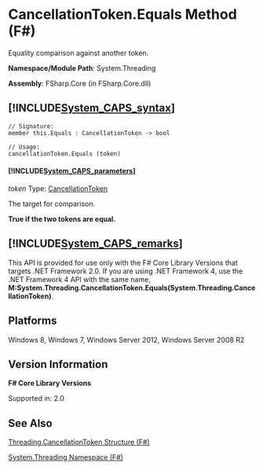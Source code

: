 # CancellationToken.Equals Method (F#)

Equality comparison against another token.

**Namespace/Module Path**: System.Threading

**Assembly**: FSharp.Core (in FSharp.Core.dll)


## [!INCLUDE[System_CAPS_syntax](//System/Token/System_CAPS_syntax_md.md)]

```
// Signature:
member this.Equals : CancellationToken -> bool

// Usage:
cancellationToken.Equals (token)
```

#### [!INCLUDE[System_CAPS_parameters](//System/Token/System_CAPS_parameters_md.md)]
*token*
Type: [CancellationToken](http://msdn.microsoft.com/en-us/library/31a3eafe-b61b-46c4-927d-bc9a3ae357c2)


The target for comparison.



**True if the two tokens are equal.**
## [!INCLUDE[System_CAPS_remarks](//System/Token/System_CAPS_remarks_md.md)]
This API is provided for use only with the F# Core Library Versions that targets .NET Framework 2.0. If you are using .NET Framework 4, use the .NET Framework 4 API with the same name, **M:System.Threading.CancellationToken.Equals(System.Threading.CancellationToken)**.


## Platforms
Windows 8, Windows 7, Windows Server 2012, Windows Server 2008 R2


## Version Information
**F# Core Library Versions**

Supported in: 2.0




## See Also
[Threading.CancellationToken Structure &#40;F&#35;&#41;](Threading.CancellationToken+Structure+28%F%2329%.md)

[System.Threading Namespace &#40;F&#35;&#41;](System.Threading+Namespace+28%F%2329%.md)

